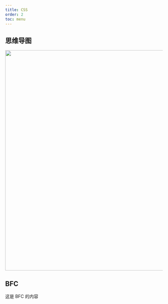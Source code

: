 ```yaml
---
title: CSS
order: 2
toc: menu
---
```


## 思维导图

<img src="https://gw.alipayobjects.com/zos/bmw-prod/e607ec1b-8f5d-4fec-9557-42298ceab02e/kiimo7of_w1410_h548.png" width="705" />

## BFC

这是 BFC 的内容

